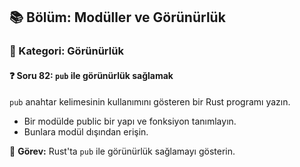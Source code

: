 ## 📚 Bölüm: Modüller ve Görünürlük  
### 🔹 Kategori: Görünürlük  
#### ❓ Soru 82: `pub` ile görünürlük sağlamak

`pub` anahtar kelimesinin kullanımını gösteren bir Rust programı yazın.

- Bir modülde public bir yapı ve fonksiyon tanımlayın.
- Bunlara modül dışından erişin.

🔧 **Görev:** Rust'ta `pub` ile görünürlük sağlamayı gösterin.
